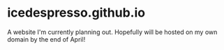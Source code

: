 # icedespresso.github.io
A website I'm currently planning out. Hopefully will be hosted on my own domain by the end of April!
